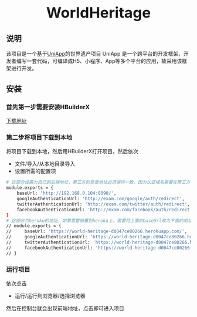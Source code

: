 
<h3 align="center" style="margin: 30px 0 30px;font-weight: bold;font-size:40px;">WorldHeritage</h3>



## 说明
该项目是一个基于[UniApp](https://uniapp.dcloud.net.cn/)的世界遗产项目
UniApp 是一个跨平台的开发框架，开发者编写一套代码，可编译成H5、小程序、App等多个平台的应用，故采用该框架进行开发。
## 安装
### 首先第一步需要安装HBuilderX
[下载地址](https://www.dcloud.io/hbuilderx.html)

### 第二步将项目下载到本地
将项目下载到本地，然后用HBuilderX打开项目，然后依次
- 文件/导入/从本地目录导入
- 设置所需的配置项
```bash
# 这部分设置为自己的后端地址，第三方的登录地址必须保持一致，因为认证域名需要在第三方平台上预设才能正常使用
module.exports = {
    baseUrl: 'http://192.168.0.104:8090/',
    googleAuthenticationUrl: 'http://exam.com/google/auth/redirect',
    twitterAuthenticationUrl: 'http://exam.com/twitter/auth/redirect',
    facebookAuthenticationUrl: 'http://exam.com/facebook/auth/redirect'
}
# 这部分为heroku的地址，如果需要部署到heroku上，需要将上面的baseUrl改为下面的地址
// module.exports = {
//     baseUrl: 'https://world-heritage-d0047ce80266.herokuapp.com/',
//     googleAuthenticationUrl: 'https://world-heritage-d0047ce80266.herokuapp.com/google/auth/redirect',
//     twitterAuthenticationUrl: 'https://world-heritage-d0047ce80266.herokuapp.com/twitter/auth/redirect',
//     facebookAuthenticationUrl: 'https://world-heritage-d0047ce80266.herokuapp.com/facebook/auth/redirect'
// }


```
### 运行项目
依次点击
- 运行/运行到浏览器/选择浏览器

然后在控制台就会出现前端地址，点击即可进入项目
